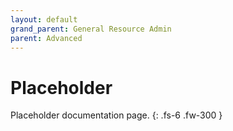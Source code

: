 ```yaml
---
layout: default
grand_parent: General Resource Admin
parent: Advanced
---
```


# Placeholder

Placeholder documentation page.
{: .fs-6 .fw-300 }